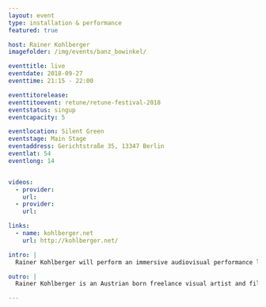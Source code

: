 ```yaml
---
layout: event
type: installation & performance
featured: true

host: Rainer Kohlberger
imagefolder: /img/events/banz_bowinkel/

eventtitle: live
eventdate: 2018-09-27
eventtime: 21:15 - 22:00

eventtitorelease: 
eventtitoevent: retune/retune-festival-2018
eventstatus: singup
eventcapacity: 5

eventlocation: Silent Green
eventstage: Main Stage
eventaddress: Gerichtstraße 35, 13347 Berlin
eventlat: 54
eventlong: 14


videos:
  - provider:
    url:
  - provider:
    url:

links:
  - name: kohlberger.net
    url: http://kohlberger.net/

intro: |
  Rainer Kohlberger will perform an immersive audiovisual performance live at Silent Green. Kohlberger uses digital-projection technology in a radical way. Through impulses and waves of pure light, the intentional overload of the human perception apparatus leads to visual impressions that appear exclusively in the literal »eye of the beholder«. Layers of noise, drones and stroboscopic lights unfold a sense of the infinite, which fascinates him both as the ultimate abstraction and because it is inveterately fuzzy. Image surface and image space meld into one (consciousness-)state, in which categories such as being and non-being, material and immaterial appear obsolete. 

outro: |
  Rainer Kohlberger is an Austrian born freelance visual artist and film maker living in Berlin. His work is primarily based on algorithmic compositions with reductionistic aesthetics influenced by flatness, drones and interference. Within his works there always lies a layer of noise, that fascinates him as a sense of the infinite, which is both the ultimate abstraction and inveterately fuzzy. In his films, installations and live performances maximum forms of intensities come into play. His work has won several prizes internationally.

---
```

